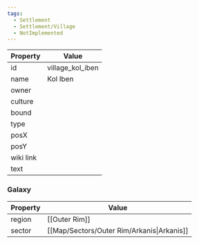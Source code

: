 ```yaml
---
tags:
  - Settlement
  - Settlement/Village
  - NotImplemented
---
```


| Property  | Value            |
| --------- | ---------------- |
| id        | village_kol_iben |
| name      | Kol Iben         |
| owner     |                  |
| culture   |                  |
| bound     |                  |
| type      |                  |
| posX      |                  |
| posY      |                  |
| wiki link |                  |
| text      |                  |

### Galaxy
| Property | Value                                      |
| -------- | ------------------------------------------ |
| region   | [[Outer Rim]]                              |
| sector   | [[Map/Sectors/Outer Rim/Arkanis\|Arkanis]] |
